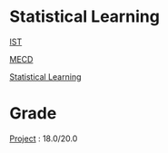 # Statistical Learning

[IST](https://tecnico.ulisboa.pt/en/)

[MECD](https://fenix.tecnico.ulisboa.pt/cursos/mecd)

[Statistical Learning](https://fenix.tecnico.ulisboa.pt/disciplinas/AEsta4/2019-2020/2-semestre/)

# Grade

[Project](https://github.com/pedrorio/statistical_learning) : 18.0/20.0